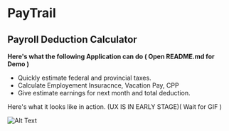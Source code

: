 # PayTrail

## Payroll Deduction Calculator ##

**Here's what the following Application can do ( Open README.md for Demo )**

* Quickly estimate federal and provincial taxes.
* Calculate Employement Insuracnce, Vacation Pay, CPP 
* Give estimate earnings for next month and total deduction.

Here's what it looks like in action. (UX IS IN EARLY STAGE)( Wait for GIF )

![Alt Text](https://github.com/YASH12366/PayTrail/blob/master/PayTrailDemo.gif)

